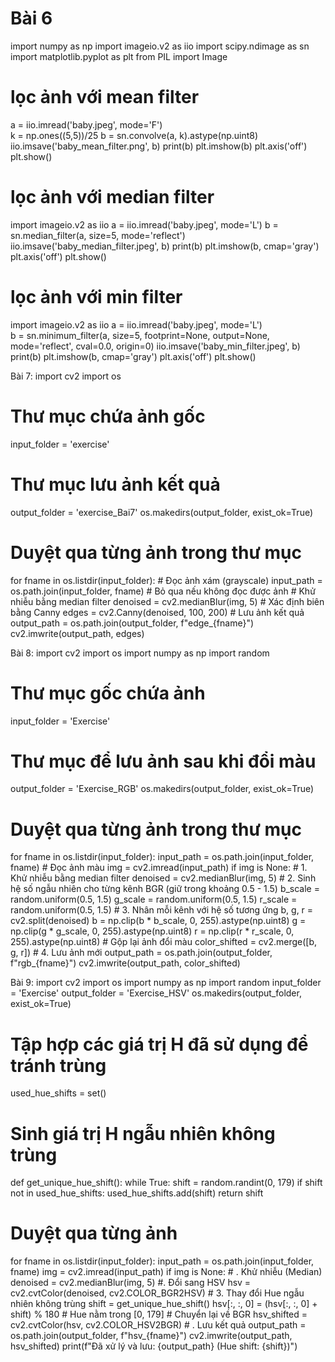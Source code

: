 # Bài 6
import numpy as np
import imageio.v2 as iio
import scipy.ndimage as sn
import matplotlib.pyplot as plt
from PIL import Image

# lọc ảnh với mean filter
a = iio.imread('baby.jpeg', mode='F')  
k = np.ones((5,5))/25
b = sn.convolve(a, k).astype(np.uint8)
iio.imsave('baby_mean_filter.png', b)
print(b)
plt.imshow(b)
plt.axis('off')
plt.show()

 # lọc ảnh với median filter
import imageio.v2 as iio
a = iio.imread('baby.jpeg', mode='L')
b = sn.median_filter(a, size=5, mode='reflect')
iio.imsave('baby_median_filter.jpeg', b)
print(b)
plt.imshow(b, cmap='gray')
plt.axis('off')
plt.show()

# lọc ảnh với min filter
import imageio.v2 as iio
a = iio.imread('baby.jpeg', mode='L')  
b = sn.minimum_filter(a, size=5, footprint=None, output=None, mode='reflect', cval=0.0, origin=0)
iio.imsave('baby_min_filter.jpeg', b)
print(b)
plt.imshow(b, cmap='gray')
plt.axis('off')
plt.show()

Bài 7:
import cv2
import os
# Thư mục chứa ảnh gốc
input_folder = 'exercise'
# Thư mục lưu ảnh kết quả
output_folder = 'exercise_Bai7'
os.makedirs(output_folder, exist_ok=True)
#  Duyệt qua từng ảnh trong thư mục
for fname in os.listdir(input_folder):
      # Đọc ảnh xám (grayscale)
    input_path = os.path.join(input_folder, fname) # Bỏ qua nếu không đọc được ảnh
      # Khử nhiễu bằng median filter
    denoised = cv2.medianBlur(img, 5)
     #  Xác định biên bằng Canny
    edges = cv2.Canny(denoised, 100, 200)
     # Lưu ảnh kết quả
    output_path = os.path.join(output_folder, f"edge_{fname}")
    cv2.imwrite(output_path, edges)


Bài 8:
import cv2
import os
import numpy as np
import random

 # Thư mục gốc chứa ảnh
input_folder = 'Exercise'

 # Thư mục để lưu ảnh sau khi đổi màu
output_folder = 'Exercise_RGB'
os.makedirs(output_folder, exist_ok=True)

#  Duyệt qua từng ảnh trong thư mục
for fname in os.listdir(input_folder):
    input_path = os.path.join(input_folder, fname)
    #  Đọc ảnh màu
    img = cv2.imread(input_path)
    if img is None:
     # 1. Khử nhiễu bằng median filter
    denoised = cv2.medianBlur(img, 5)
     # 2. Sinh hệ số ngẫu nhiên cho từng kênh BGR (giữ trong khoảng 0.5 - 1.5)
    b_scale = random.uniform(0.5, 1.5)
    g_scale = random.uniform(0.5, 1.5)
    r_scale = random.uniform(0.5, 1.5)
     # 3. Nhân mỗi kênh với hệ số tương ứng
    b, g, r = cv2.split(denoised)
    b = np.clip(b * b_scale, 0, 255).astype(np.uint8)
    g = np.clip(g * g_scale, 0, 255).astype(np.uint8)
    r = np.clip(r * r_scale, 0, 255).astype(np.uint8)
     # Gộp lại ảnh đổi màu
    color_shifted = cv2.merge([b, g, r])
     # 4. Lưu ảnh mới
    output_path = os.path.join(output_folder, f"rgb_{fname}")
    cv2.imwrite(output_path, color_shifted)

Bài 9:
import cv2
import os
import numpy as np
import random
input_folder = 'Exercise'
output_folder = 'Exercise_HSV'
os.makedirs(output_folder, exist_ok=True)
 # Tập hợp các giá trị H đã sử dụng để tránh trùng
used_hue_shifts = set()
 # Sinh giá trị H ngẫu nhiên không trùng
def get_unique_hue_shift():
    while True:
        shift = random.randint(0, 179)
        if shift not in used_hue_shifts:
            used_hue_shifts.add(shift)
            return shift
# Duyệt qua từng ảnh
for fname in os.listdir(input_folder):
    input_path = os.path.join(input_folder, fname)
    img = cv2.imread(input_path)
    if img is None:
     # . Khử nhiễu (Median)
    denoised = cv2.medianBlur(img, 5)
     #. Đổi sang HSV
    hsv = cv2.cvtColor(denoised, cv2.COLOR_BGR2HSV)
     # 3. Thay đổi Hue ngẫu nhiên không trùng
    shift = get_unique_hue_shift()
    hsv[:, :, 0] = (hsv[:, :, 0] + shift) % 180  # Hue nằm trong [0, 179]
     # Chuyển lại về BGR
    hsv_shifted = cv2.cvtColor(hsv, cv2.COLOR_HSV2BGR)
     # . Lưu kết quả
    output_path = os.path.join(output_folder, f"hsv_{fname}")
    cv2.imwrite(output_path, hsv_shifted)
    print(f"Đã xử lý và lưu: {output_path} (Hue shift: {shift})")
